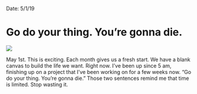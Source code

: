 Date: 5/1/19

# Go do your thing. You’re gonna die.

![][image-1]

May 1st. This is exciting. Each month gives us a fresh start. We have a blank canvas to build the life we want. Right now. I’ve been up since 5 am, finishing up on a project that I’ve been working on for a few weeks now. “Go do your thing. You’re gonna die.” Those two sentences remind me that time is limited. Stop wasting it.

[image-1]:	https://i.imgur.com/vMv9BIP.jpg